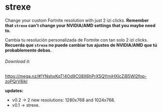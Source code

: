 # strexe
Change your custom Fortnite resolution with just 2 izi clicks.
**Remember that ```strexe``` can't change your NVIDIA/AMD settings that you maybe need to.**

Cambia tu resolución personalizada de Fortnite con tan solo 2 izi clicks.
**Recuerda que ```strexe``` no puede cambiar tus ajustes de NVIDIA/AMD que tú probablemente debas.**


###### Download it:
https://mega.nz/#!YNshxKqT!4Od9C08X6hPrXSQYmiHXlcZiB5Wl2fnp-zoPQrV8ikI


__updates:__
- v0.2 -> 2 new resolutions: 1280x768 and 1024x768.
- v0.1 -> strexe.
